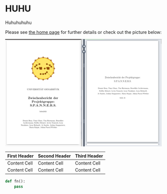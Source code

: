 # HUHU

Huhuhuhuhu

Please see [the home page](index.md) for further details or check out the picture below:

![Foto unseres Berichts](img/SpannerBericht.png)


| First Header | Second Header | Third Header |
| ------------ | ------------- | ------------ |
| Content Cell | Content Cell  | Content Cell |
| Content Cell | Content Cell  | Content Cell |

```python
def fn():
    pass
```